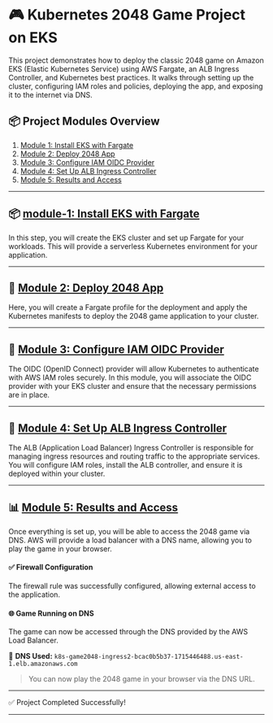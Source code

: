# 🎮 Kubernetes 2048 Game Project on EKS

This project demonstrates how to deploy the classic 2048 game on Amazon EKS (Elastic Kubernetes Service) using AWS Fargate, an ALB Ingress Controller, and Kubernetes best practices. It walks through setting up the cluster, configuring IAM roles and policies, deploying the app, and exposing it to the internet via DNS.

## 📦 Project Modules Overview

1. [Module 1: Install EKS with Fargate](#module-1-install-eks-with-fargate)
2. [Module 2: Deploy 2048 App](#module-2-deploy-2048-app)
3. [Module 3: Configure IAM OIDC Provider](#module-3-configure-iam-oidc-provider)
4. [Module 4: Set Up ALB Ingress Controller](#module-4-set-up-alb-ingress-controller)
5. [Module 5: Results and Access](#module-5-results-and-access)


---

## 📦 [module-1: Install EKS with Fargate](#module-1-Install-EKS-with-Fargate) 

In this step, you will create the EKS cluster and set up Fargate for your workloads. This will provide a serverless Kubernetes environment for your application.

---

## 🎯 [Module 2: Deploy 2048 App](#module-2-deploy-2048-app)

Here, you will create a Fargate profile for the deployment and apply the Kubernetes manifests to deploy the 2048 game application to your cluster.

---

## 🔐 [Module 3: Configure IAM OIDC Provider](#module-3-configure-iam-oidc-provider)

The OIDC (OpenID Connect) provider will allow Kubernetes to authenticate with AWS IAM roles securely. In this module, you will associate the OIDC provider with your EKS cluster and ensure that the necessary permissions are in place.

---

## 🧰 [Module 4: Set Up ALB Ingress Controller](#module-4-set-up-alb-ingress-controller)

The ALB (Application Load Balancer) Ingress Controller is responsible for managing ingress resources and routing traffic to the appropriate services. You will configure IAM roles, install the ALB controller, and ensure it is deployed within your cluster.

---

## 📊 [Module 5: Results and Access](#module-5-results-and-access)

Once everything is set up, you will be able to access the 2048 game via DNS. AWS will provide a load balancer with a DNS name, allowing you to play the game in your browser.

#### ✅ Firewall Configuration
The firewall rule was successfully configured, allowing external access to the application.

#### 🌐 Game Running on DNS
The game can now be accessed through the DNS provided by the AWS Load Balancer.

🧠 **DNS Used:**
`k8s-game2048-ingress2-bcac0b5b37-1715446488.us-east-1.elb.amazonaws.com`

> You can now play the 2048 game in your browser via the DNS URL.

---

✅ Project Completed Successfully!

---
